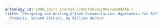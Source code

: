 ```yaml
---
anthology_id: 1996.jasis_journal-ir0anthology0volumeA47A6.7
title: 'Designing and Writing Online Documentation: Hypermedia for Self-Supporting
  Products, Second Edition, by William Horton'
---
```

